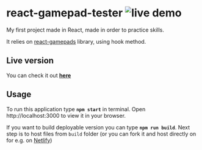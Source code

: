 # react-gamepad-tester ![live demo](https://github.com/nogiszd/react-gamepad-tester/actions/workflows/pages/pages-build-deployment/badge.svg)

My first project made in React, made in order to practice skills.

It relies on [react-gamepads](https://github.com/whoisryosuke/react-gamepads) library, using hook method.

## Live version

You can check it out **[here](https://nogiszd.github.io/react-gamepad-tester)**

## Usage

To run this application type **`npm start`** in terminal.
Open http://localhost:3000 to view it in your browser.

If you want to build deployable version you can type **`npm run build`**.
Next step is to host files from `build` folder (or you can fork it and host directly on for e.g. on [Netlify](https://netlify.app/))
